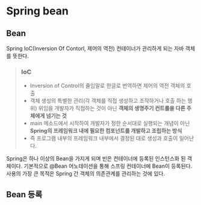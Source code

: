 # Spring bean
## Bean
Spring IoC(Inversion Of Contorl, 제어의 역전) 컨테이너가 관리하게 되는 자바 객체를 뜻한다.
> ### IoC
> + Inversion of Control의 줄임말로 한글로 번역하면 제어의 역전 객체의 호출
> + 객체 생성의 특별한 관리(각 객체를 직접 생성하고 조작하거나 호출 하는 행위) 위임을 개발자가 직접하는 것이 아닌 <b>객체의 생명주기 컨트롤을 다른 주체에게 넘기는 것</b>
> + main 메소드에서 시작하여 개발자가 정한 순서대로 실행되는 개념이 아닌 <b>Spring의 프레임워크 내에 필요한 컴포넌트를 개발하고 조립하는 방식</b>
> + 즉 프로그램 내부의 프레임워크 내부에서 결정된 대로 생성과 호출이 일어난다.

Spring은 하나 이상의 Bean을 가지게 되며 빈은 컨테이너에 등록된 인스턴스화 된 객체이다. 기본적으로 @Bean 어노테이션을 통해 스프링 컨테이너에 Bean이 등록된다. 사용의 가장 큰 목적은 Spring 간 객체의 의존관계를 관리하는 것에 있다.
 
## Bean 등록
